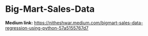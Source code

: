 # Big-Mart-Sales-Data

**Medium link:**
https://nitheshwar.medium.com/bigmart-sales-data-regression-using-python-57a5155767d7
